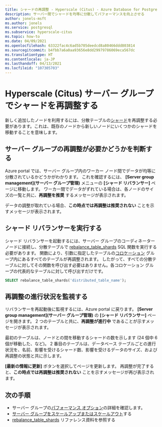 ```yaml
---
title: シャードの再調整 - Hyperscale (Citus) - Azure Database for PostgreSQL
description: サーバー間でシャードを均等に分散してパフォーマンスを向上させる
author: jonels-msft
ms.author: jonels
ms.service: postgresql
ms.subservice: hyperscale-citus
ms.topic: how-to
ms.date: 04/09/2021
ms.openlocfilehash: 63322fac4c6ad5b705deedcd8a80466ddd803814
ms.sourcegitcommit: b4fbb7a6a0aa93656e8dd29979786069eca567dc
ms.translationtype: HT
ms.contentlocale: ja-JP
ms.lasthandoff: 04/13/2021
ms.locfileid: "107305703"
---
```

# <a name="rebalance-shards-in-hyperscale-citus-server-group"></a>Hyperscale (Citus) サーバー グループでシャードを再調整する

新しく追加したノードを利用するには、分散テーブルの[シャード](concepts-hyperscale-distributed-data.md#shards)を再調整する必要があります。これは、既存のノードから新しいノードにいくつかのシャードを移動することを意味します。

## <a name="determine-if-the-server-group-needs-a-rebalance"></a>サーバー グループの再調整が必要かどうかを判断する

Azure portal では、サーバー グループ内のワーカー ノード間でデータが均等に分散されているかどうかがわかります。 これを確認するには、 **[Server group management]\(サーバー グループ管理\)** メニューの **[シャード リバランサー]** ページに移動します。 ワーカー間でデータがずれている場合は、各ノードのサイズの一覧と共に、**再調整を推奨** するメッセージが表示されます。

データの調整が取れている場合、**この時点では再調整は推奨されない** ことを示すメッセージが表示されます。

## <a name="run-the-shard-rebalancer"></a>シャード リバランサーを実行する

シャード リバランサーを起動するには、サーバー グループのコーディネーター ノードに接続し、分散テーブルで [rebalance_table_shards](reference-hyperscale-functions.md#rebalance_table_shards) SQL 関数を実行する必要があります。 関数により、引数に指定したテーブルの[コロケーション](concepts-hyperscale-colocation.md) グループ内にあるすべてのテーブルが再調整されます。 したがって、すべての分散テーブルに対してその関数を呼び出す必要はありません。各コロケーション グループの代表的なテーブルに対して呼び出すだけです。

```sql
SELECT rebalance_table_shards('distributed_table_name');
```

## <a name="monitor-rebalance-progress"></a>再調整の進行状況を監視する

リバランサーを再起動後に監視するには、Azure portal に戻ります。 **[Server group management]\(サーバー グループ管理\)** の **[シャード リバランサー]** ページを開きます。 2 つのテーブルと共に、**再調整が進行中** であることが示すメッセージが表示されます。

最初のテーブルは、ノードとの間を移動するシャードの数を示します (24 個中 6 個が移動した、など)。 2 番目のテーブルは、データベース テーブルごとの進行状況を、名前、影響を受けるシャード数、影響を受けるデータのサイズ、および再調整の状態と共に示します。

**[最新の情報に更新]** ボタンを選択してページを更新します。 再調整が完了すると、**この時点では再調整は推奨されない** ことを示すメッセージが再び表示されます。

## <a name="next-steps"></a>次の手順

- サーバー グループの[パフォーマンス オプション](concepts-hyperscale-configuration-options.md)の詳細を確認します。
- [サーバー グループをスケールアップまたはスケールアウト](howto-hyperscale-scale-grow.md)する
- [rebalance_table_shards](reference-hyperscale-functions.md#rebalance_table_shards) リファレンス資料を参照する
